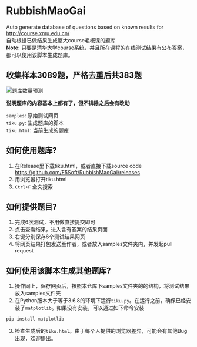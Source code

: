 # RubbishMaoGai
Auto generate database of questions based on known results for http://course.xmu.edu.cn/  
自动根据已做结果生成厦大course毛概课的题库  
**Note:** 只要是清华大学course系统，并且所在课程的在线测试结果有公布答案，都可以使用该脚本生成题库。

## 收集样本3089题，严格去重后共383题
![题库数量预测](https://image-vankyle-1257862518.cos.ap-chongqing.myqcloud.com/github/RubbishMaogai/prediction.png)

**说明题库的内容基本上都有了，但不排除之后会有改动**  

`samples`: 原始测试网页  
`tiku.py`: 生成题库的脚本  
`tiku.html`: 当前生成的题库

## 如何使用题库?
1. 在Release里下载tiku.html，或者直接下载source code  
   https://github.com/F5Soft/RubbishMaoGai/releases
2. 用浏览器打开tiku.html
3. `Ctrl+F` 全文搜索

## 如何提供题目?
1. 完成6次测试，不用做直接提交即可
1. 点击查看结果，进入含有答案的结果页面
3. 右键分别保存6个测试结果网页
4. 将网页结果打包发送至作者，或者放入samples文件夹内，并发起pull request

## 如何使用该脚本生成其他题库?
1. 操作同上，保存网页后，按照本仓库下samples文件夹的的结构，将测试结果放入samples文件夹
2. 在Python版本大于等于3.6.8的环境下运行`tiku.py`。在运行之前，确保已经安装了`matplotlib`。如果没有安装，可以通过如下命令安装
```bash
pip install matplotlib
```
3. 检查生成后的`tiku.html`。由于每个人提供的浏览器差异，可能会有其他Bug出现，欢迎提出。